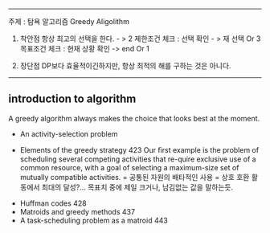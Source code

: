 ```

```

---

주제 : 탐욕 알고리즘
Greedy Aligolithm

1. 착안점
   항상 최고의 선택을 한다. - > 2
   제한조건 체크 : 선택 확인 - > 재 선택 Or 3
   목표조건 체크 : 현재 상황 확인 -> end Or 1

2. 장단점
   DP보다 효율적이긴하지만, 항상 최적의 해를 구하는 것은 아니다.

---

## introduction to algorithm

A greedy algorithm always makes the choice that looks best at the moment.

- An activity-selection problem

- Elements of the greedy strategy 423
  Our ﬁrst example is the problem of scheduling several competing activities that re-quire exclusive use of a common resource, with a goal of selecting a maximum-size set of mutually compatible activities.
  = 공통된 자원의 배타적인 사용
  = 상호 호환 활동에서 최대의 달성?... 목표치 중에 제일 크거나, 남김없는 값을 말하는듯.

* Huffman codes 428
* Matroids and greedy methods 437
* A task-scheduling problem as a matroid 443
